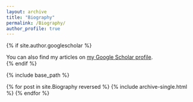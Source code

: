 ```yaml
---
layout: archive
title: "Biography"
permalink: /Biography/
author_profile: true
---
```


{% if site.author.googlescholar %}
  <div class="wordwrap">You can also find my articles on <a href="{{site.author.googlescholar}}">my Google Scholar profile</a>.</div>
{% endif %}

{% include base_path %}

{% for post in site.Biography reversed %}
  {% include archive-single.html %}
{% endfor %}
